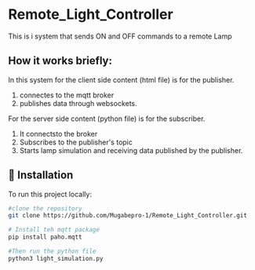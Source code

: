 # Remote_Light_Controller

This is i system that sends ON and OFF  commands to a remote Lamp

## How it works briefly:

In this system for the client side content (html file) is for the publisher.

1) connectes to the mqtt broker 
2) publishes data through websockets.

For the server side content (python file) is for the subscriber.
1) It connectsto the broker
2) Subscribes to the publisher's topic
3) Starts lamp simulation and receiving data published by the publisher.

## 🔧 Installation

To run this project locally:

```bash
#clone the repository
git clone https://github.com/Mugabepro-1/Remote_Light_Controller.git

# Install teh mqtt package 
pip install paho.mqtt

#Then run the python file
python3 light_simulation.py


